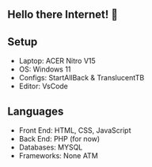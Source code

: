 ## Hello there Internet! 👋 

## Setup
- Laptop: ACER Nitro V15 
- OS: Windows 11
- Configs: StartAllBack & TranslucentTB
- Editor: VsCode

## Languages
- Front End: HTML, CSS, JavaScript
- Back End: PHP (for now)
- Databases: MYSQL
- Frameworks: None ATM



<!--
**dus-g/dus-g** is a ✨ _special_ ✨ repository because its `README.md` (this file) appears on your GitHub profile.

Here are some ideas to get you started:

- 🔭 I’m currently working on ...
- 🌱 I’m currently learning ...
- 👯 I’m looking to collaborate on ...
- 🤔 I’m looking for help with ...
- 💬 Ask me about ...
- 📫 How to reach me: ...
- 😄 Pronouns: ...
- ⚡ Fun fact: ...
-->
